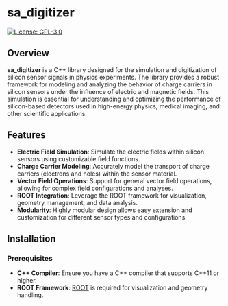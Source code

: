 # sa_digitizer

[![License: GPL-3.0](https://img.shields.io/badge/License-GPLv3-blue.svg)](https://www.gnu.org/licenses/gpl-3.0)

## Overview

**sa_digitizer** is a C++ library designed for the simulation and digitization of silicon sensor signals in physics experiments. The library provides a robust framework for modeling and analyzing the behavior of charge carriers in silicon sensors under the influence of electric and magnetic fields. This simulation is essential for understanding and optimizing the performance of silicon-based detectors used in high-energy physics, medical imaging, and other scientific applications.

## Features

- **Electric Field Simulation**: Simulate the electric fields within silicon sensors using customizable field functions.
- **Charge Carrier Modeling**: Accurately model the transport of charge carriers (electrons and holes) within the sensor material.
- **Vector Field Operations**: Support for general vector field operations, allowing for complex field configurations and analyses.
- **ROOT Integration**: Leverage the ROOT framework for visualization, geometry management, and data analysis.
- **Modularity**: Highly modular design allows easy extension and customization for different sensor types and configurations.

## Installation

### Prerequisites

- **C++ Compiler**: Ensure you have a C++ compiler that supports C++11 or higher.
- **ROOT Framework**: [ROOT](https://root.cern/) is required for visualization and geometry handling.



